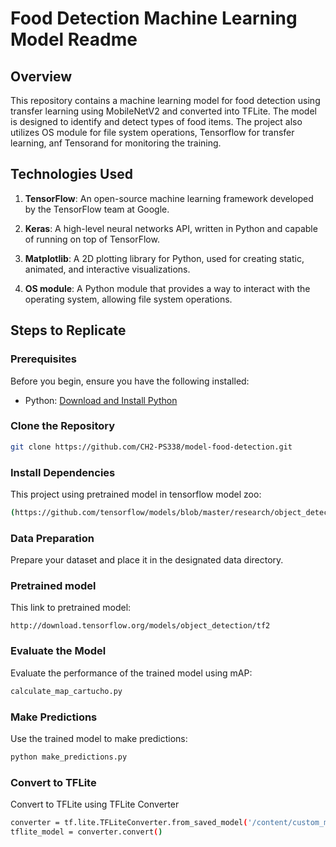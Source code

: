 # Food Detection Machine Learning Model Readme

## Overview

This repository contains a machine learning model for food detection using transfer learning using MobileNetV2 and converted into TFLite. The model is designed to identify and detect types of food items. The project also utilizes OS module for file system operations, Tensorflow for transfer learning, anf Tensorand for monitoring the training.

## Technologies Used

1. **TensorFlow**: An open-source machine learning framework developed by the TensorFlow team at Google.

2. **Keras**: A high-level neural networks API, written in Python and capable of running on top of TensorFlow.

3. **Matplotlib**: A 2D plotting library for Python, used for creating static, animated, and interactive visualizations.

4. **OS module**: A Python module that provides a way to interact with the operating system, allowing file system operations.

## Steps to Replicate

### Prerequisites

Before you begin, ensure you have the following installed:

- Python: [Download and Install Python](https://www.python.org/downloads/)

### Clone the Repository

```bash
git clone https://github.com/CH2-PS338/model-food-detection.git
```

### Install Dependencies

This project using pretrained model in tensorflow model zoo:

```bash
(https://github.com/tensorflow/models/blob/master/research/object_detection/g3doc/tf2_detection_zoo.md
```

### Data Preparation

Prepare your dataset and place it in the designated data directory.

### Pretrained model

This link to pretrained model:

```bash[
http://download.tensorflow.org/models/object_detection/tf2
```

### Evaluate the Model

Evaluate the performance of the trained model using mAP:

```bash
calculate_map_cartucho.py
```

### Make Predictions

Use the trained model to make predictions:

```bash
python make_predictions.py
```

### Convert to TFLite

Convert to TFLite using TFLite Converter

```bash
converter = tf.lite.TFLiteConverter.from_saved_model('/content/custom_model_lite/saved_model')
tflite_model = converter.convert()
```
